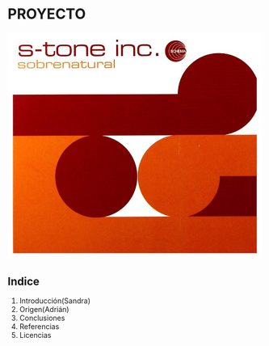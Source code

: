 # PROYECTO
![stoneinc](img/stoneinc.jpg)
## Indice
1. Introducción(Sandra)
2. Origen(Adrián)
3. Conclusiones
4. Referencias
5. Licencias
